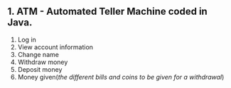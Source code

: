 ## 1. ATM - Automated Teller Machine coded in Java. 

1. Log in
2. View account information
3. Change name
4. Withdraw money
5. Deposit money
6. Money given(*the different bills and coins to be given for a withdrawal*)


